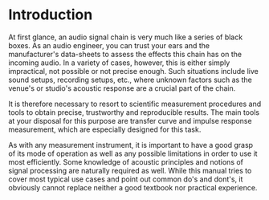 # Introduction
At first glance, an audio signal chain is very much like a series of black boxes. As an audio
engineer, you can trust your ears and the manufacturer's data-sheets to assess the effects this chain
has on the incoming audio. In a variety of cases, however, this is either simply impractical, not
possible or not precise enough. Such situations include live sound setups, recording setups, etc., where
unknown factors such as the venue's or studio's acoustic response are a crucial part of the chain.

It is therefore necessary to resort to scientific measurement procedures and tools to obtain precise,
trustworthy and reproducible results. The main tools at your disposal for this purpose are transfer
curve and impulse response measurement, which are especially designed for this task.

As with any measurement instrument, it is important to have a good grasp of its mode of operation as
well as any possible limitations in order to use it most efficiently. Some knowledge of acoustic
principles and notions of signal processing are naturally required as well. While this manual tries to
cover most typical use cases and point out common do's and dont's, it obviously cannot replace neither a
good textbook nor practical experience.


